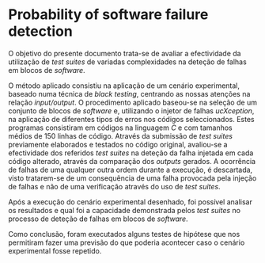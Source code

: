 # Probability of software failure detection

O objetivo do presente documento trata-se de avaliar a efectividade da utilização de *test suites* de variadas complexidades na deteção de falhas em blocos de *software*.

O método aplicado consistiu na aplicação de um cenário experimental, baseado numa técnica de *black testing*, centrando as nossas atenções na relação *input/output*. O procedimento aplicado baseou-se na seleção de um conjunto de blocos de *software* e, utilizando o injetor de falhas *ucXception*, na aplicação de diferentes tipos de erros nos códigos seleccionados. Estes programas consistiram em códigos na linguagem *C* e com tamanhos médios de 150 linhas de código. Através da submissão de *test suites* previamente elaborados e testados no código original, avaliou-se a efectividade dos referidos *test suites* na deteção da falha injetada em cada código alterado, através da comparação dos *outputs* gerados. A ocorrência de falhas de uma qualquer outra ordem durante a execução, é descartada, visto tratarem-se de um consequência de uma falha provocada pela injeção de falhas e não de uma verificação através do uso de *test suites*.

Após a execução do cenário experimental desenhado, foi possível analisar os resultados e qual foi a capacidade demonstrada pelos *test suites* no processo de deteção de falhas em blocos de *software*.

Como conclusão, foram executados alguns testes de hipótese que nos permitiram fazer uma previsão do que poderia acontecer caso o cenário experimental fosse repetido.
